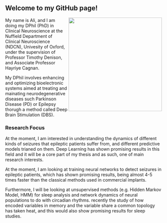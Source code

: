 ## Welcome to my GitHub page!

<img align="right" img src="https://user-images.githubusercontent.com/54308350/139957792-eb2acf43-1e9a-4e7d-96af-e2941de4b58e.png" width="300" height="300" />

My name is Ali, and I am doing my DPhil (PhD) in Clinical Neuroscience at the Nuffield Department of Clinical Neuroscience (NDCN), Univesity of Oxford, under the supervision of Professor Timothy Denison, and Associate Professor Hayriye Cagnan. 

My DPhil involves enhancing and optimizing bioelectronic systems aimed at treating and mainating neurodegenerative diseases such Parkinson Disease (PD) or Epilepsy thorugh a method called Deep Brain Stimulation (DBS). 

### Research Focus 

At the moment, I am interested in understanding the dynamics of different kinds of seizures that epileptic patients suffer from, and different predictive models trianed on them. Deep Learning has shown promising results in this field and it will be a core part of my thesis and as such, one of main research interests. 

At the moment, I am looking at training neural networks to detect seizures in epileptic patients, which has shown promising results, being almost 4-5 times faster than the classical methods used in commercial implants. 

Furthermore, I will be looking at unsupervised methods (e.g. Hidden Markov Model, HMM) for sleep analysis and network dynamics of neural populations to do with circadian rhythms. recently the study of how encoded variables in memory and the variable share a common topology has taken heat, and this would also show promising results for sleep studies. 


